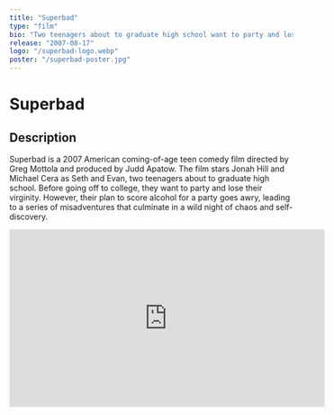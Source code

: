 ```yaml
---
title: "Superbad"
type: "film"
bio: "Two teenagers about to graduate high school want to party and lose their virginity, but their plan to score alcohol for a party goes awry, leading to a series of misadventures."
release: "2007-08-17"
logo: "/superbad-logo.webp"
poster: "/superbad-poster.jpg"
---
```


# Superbad

## Description
Superbad is a 2007 American coming-of-age teen comedy film directed by Greg Mottola and produced by Judd Apatow. The film stars Jonah Hill and Michael Cera as Seth and Evan, two teenagers about to graduate high school. Before going off to college, they want to party and lose their virginity. However, their plan to score alcohol for a party goes awry, leading to a series of misadventures that culminate in a wild night of chaos and self-discovery.

<iframe width="560" height="315" src="https://www.youtube.com/embed/LvKvus3vCEY?si=wBUp78lRu7K4Vus9" title="YouTube video player" frameborder="0" allow="accelerometer; autoplay; clipboard-write; encrypted-media; gyroscope; picture-in-picture; web-share" referrerPolicy="strict-origin-when-cross-origin" allowfullscreen></iframe>